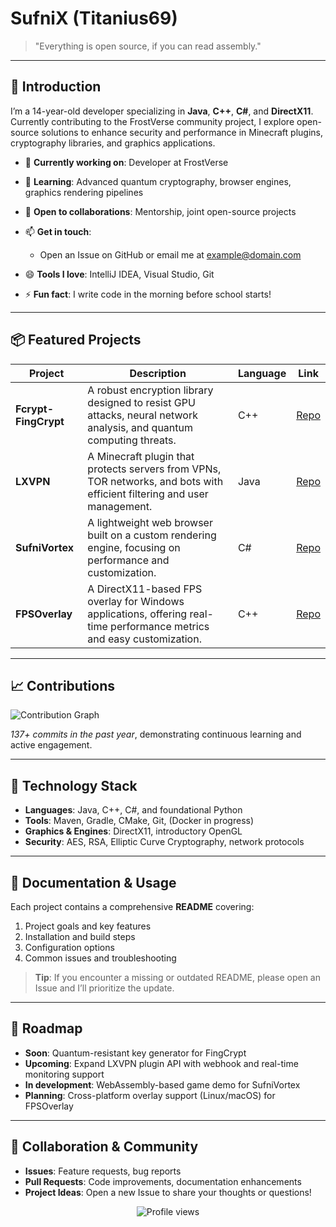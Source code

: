 # SufniX (Titanius69)

>  "Everything is open source, if you can read assembly."

---

## 🚀 Introduction

I’m a 14-year-old developer specializing in **Java**, **C++**, **C#**, and **DirectX11**. Currently contributing to the FrostVerse community project, I explore open-source solutions to enhance security and performance in Minecraft plugins, cryptography libraries, and graphics applications.

* 🔭 **Currently working on**: Developer at FrostVerse
* 🌱 **Learning**: Advanced quantum cryptography, browser engines, graphics rendering pipelines
* 👯 **Open to collaborations**: Mentorship, joint open-source projects
* 📫 **Get in touch**:

  * Open an Issue on GitHub or email me at [example@domain.com](mailto:example@domain.com)
* 😄 **Tools I love**: IntelliJ IDEA, Visual Studio, Git
* ⚡ **Fun fact**: I write code in the morning before school starts!

---

## 📦 Featured Projects

| Project              | Description                                                                                                              | Language | Link                                                   |
| -------------------- | ------------------------------------------------------------------------------------------------------------------------ | -------- | ------------------------------------------------------ |
| **Fcrypt-FingCrypt** | A robust encryption library designed to resist GPU attacks, neural network analysis, and quantum computing threats.      | C++      | [Repo](https://github.com/Titanius69/Fcrypt-FingCrypt) |
| **LXVPN**            | A Minecraft plugin that protects servers from VPNs, TOR networks, and bots with efficient filtering and user management. | Java     | [Repo](https://github.com/Titanius69/LXVPN)            |
| **SufniVortex**      | A lightweight web browser built on a custom rendering engine, focusing on performance and customization.                 | C#       | [Repo](https://github.com/Titanius69/SufniVortex)      |
| **FPSOverlay**       | A DirectX11-based FPS overlay for Windows applications, offering real-time performance metrics and easy customization.   | C++      | [Repo](https://github.com/Titanius69/FPSOverlay)       |

---

## 📈 Contributions

![Contribution Graph](https://ghchart.rshah.org/Titanius69)

*137+ commits in the past year*, demonstrating continuous learning and active engagement.

---

## 🔧 Technology Stack

* **Languages**: Java, C++, C#, and foundational Python
* **Tools**: Maven, Gradle, CMake, Git, (Docker in progress)
* **Graphics & Engines**: DirectX11, introductory OpenGL
* **Security**: AES, RSA, Elliptic Curve Cryptography, network protocols

---

## 📝 Documentation & Usage

Each project contains a comprehensive **README** covering:

1. Project goals and key features
2. Installation and build steps
3. Configuration options
4. Common issues and troubleshooting

> **Tip**: If you encounter a missing or outdated README, please open an Issue and I’ll prioritize the update.

---

## 📅 Roadmap

* **Soon**: Quantum-resistant key generator for FingCrypt
* **Upcoming**: Expand LXVPN plugin API with webhook and real-time monitoring support
* **In development**: WebAssembly-based game demo for SufniVortex
* **Planning**: Cross-platform overlay support (Linux/macOS) for FPSOverlay

---

## 🤝 Collaboration & Community

* **Issues**: Feature requests, bug reports
* **Pull Requests**: Code improvements, documentation enhancements
* **Project Ideas**: Open a new Issue to share your thoughts or questions!

<div align="center">
  <img src="https://komarev.com/ghpvc/?username=Titanius69&style=flat-square" alt="Profile views" />
</div>
